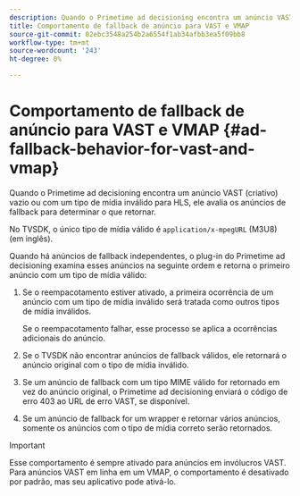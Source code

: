 ```yaml
---
description: Quando o Primetime ad decisioning encontra um anúncio VAST (criativo) vazio ou com um tipo de mídia inválido para HLS, ele avalia os anúncios de fallback para determinar o que retornar.
title: Comportamento de fallback de anúncio para VAST e VMAP
source-git-commit: 02ebc3548a254b2a6554f1ab34afbb3ea5f09bb8
workflow-type: tm+mt
source-wordcount: '243'
ht-degree: 0%

---
```


# Comportamento de fallback de anúncio para VAST e VMAP {#ad-fallback-behavior-for-vast-and-vmap}

Quando o Primetime ad decisioning encontra um anúncio VAST (criativo) vazio ou com um tipo de mídia inválido para HLS, ele avalia os anúncios de fallback para determinar o que retornar.

<!--<a id="section_9F60AF00CE9645848EAAF8C06A9E426B"></a>-->

No TVSDK, o único tipo de mídia válido é `application/x-mpegURL` (M3U8) (em inglês).

Quando há anúncios de fallback independentes, o plug-in do Primetime ad decisioning examina esses anúncios na seguinte ordem e retorna o primeiro anúncio com um tipo de mídia válido:

1. Se o reempacotamento estiver ativado, a primeira ocorrência de um anúncio com um tipo de mídia inválido será tratada como outros tipos de mídia inválidos.

   Se o reempacotamento falhar, esse processo se aplica a ocorrências adicionais do anúncio.
1. Se o TVSDK não encontrar anúncios de fallback válidos, ele retornará o anúncio original com o tipo de mídia inválido.
1. Se um anúncio de fallback com um tipo MIME válido for retornado em vez do anúncio original, o Primetime ad decisioning enviará o código de erro 403 ao URL de erro VAST, se disponível.
1. Se um anúncio de fallback for um wrapper e retornar vários anúncios, somente os anúncios com o tipo de mídia correto serão retornados.

>[!IMPORTANT]
>
>Esse comportamento é sempre ativado para anúncios em invólucros VAST. Para anúncios VAST em linha em um VMAP, o comportamento é desativado por padrão, mas seu aplicativo pode ativá-lo.
